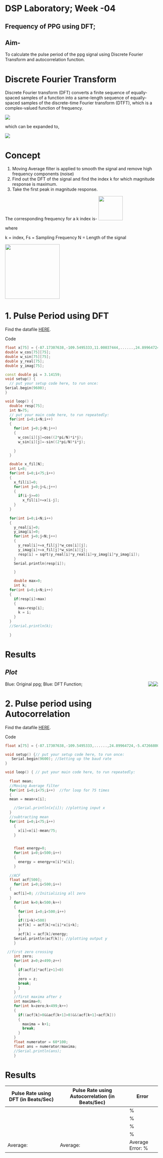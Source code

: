# **DSP Laboratory; Week -04**
## **Frequency of PPG using DFT;**
## Aim-

To calculate the pulse period of the ppg signal using Discrete Fourier Transform and autocorrelation function.


# Discrete Fourier Transform

Discrete Fourier transform (DFT) converts a finite sequence of equally-spaced samples of a function into a same-length sequence of equally-spaced samples of the discrete-time Fourier transform (DTFT), which is a complex-valued function of frequency.


<img src="equations\ddftt.png"> 

which can be expanded to,

<img src="equations\dft2.JPG">

# Concept
1. Moving Average filter is applied to smooth the signal and remove high frequency components (noise)
2. Find out the DFT of the signal and find the index k for which magnitude response is maximum.
3. Take the first peak in magnitude response.

The corresponding frequency for a k index is-
<img src="equations\fre.JPG" width="80">

where

k = index,
Fs = Sampling Frequency
N = Length of the signal

<img src="equations\pulse.JPG" width="180">


# **1. Pulse Period using DFT**
Find the datafile [HERE](Exp03_PPG_25hz_75samples.csv).

Code
```cpp
float x[75] = {-87.17307638,-109.5495333,11.00037444,......,24.89964724,-5.472668004,-17.77934267};
double w_cos[75][75];
double w_sin[75][75];
double y_real[75];
double y_imag[75];

const double pi = 3.14159;
void setup() {
  // put your setup code here, to run once:
Serial.begin(9600);
}

void loop() {
  double resp[75];
  int N=75;
  // put your main code here, to run repeatedly:
  for(int i=0;i<N;i++)
  {
    for(int j=0;j<N;j++)
    {
      w_cos[i][j]=cos((2*pi/N)*i*j);
      w_sin[i][j]=-sin((2*pi/N)*i*j);
       
    }
  }

  double x_fil[N];
  int L=8;
  for(int i=0;i<75;i++)
  {
    x_fil[i]=0;
    for(int j=0;j<L;j++)
    {
      if(i-j>=0)
        x_fil[i]+=x[i-j];
    }
  }
  
  for(int i=0;i<N;i++)
  {
    y_real[i]=0;
    y_imag[i]=0;
    for(int j=0;j<N;j++)
    {
      y_real[i]+=x_fil[j]*w_cos[i][j];
      y_imag[i]+=x_fil[j]*w_sin[i][j];
      resp[i] = sqrt(y_real[i]*y_real[i]+y_imag[i]*y_imag[i]);
    }
    Serial.println(resp[i]);

    }

    double max=0;
    int k;
  for(int i=0;i<N;i++)
  {
    if(resp[i]>max)
    {
      max=resp[i];
      k = i;
    }
  }
  //Serial.println(k);
 
  }

```

# Results

## *Plot*

<img style="float: right;" src="gifs\ppg1.webp">
Blue:  Original ppg;

<img style="float: right;" src="gifs\dft.gif">
Blue: DFT Function; 




# **2. Pulse period using Autocorrelation**

Find the datafile [HERE](data/Exp03_PPG_25hz_75samples.csv).

Code
```cpp
float x[75] = {-87.17307638,-109.5495333,......,24.89964724,-5.472668004,-17.77934267};

void setup() {// put your setup code here, to run once:
   Serial.begin(9600); //Setting up the baud rate 
}

void loop() { // put your main code here, to run repeatedly:
 
  float mean;
  //Moving Average filter
  for(int i=0;i<75;i++)  //for loop for 75 times
  {
  mean = mean+x[i];

    //Serial.println(x[i]); //plotting input x
  }
  //subtracting mean
  for(int i=0;i<75;i++)
    {
      x[i]=x[i]-mean/75;
    }

 
    float energy=0;
    for(int i=0;i<500;i++)
    {
      energy = energy+x[i]*x[i];
    }
    
  //ACF
  float acf[500];
    for(int i=0;i<500;i++)
  {
    acf[i]=0; //Initializing all zero
  }
    for(int k=0;k<500;k++)
    {
      for(int i=0;i<500;i++)
      {
      if((i+k)<500)
      acf[k] = acf[k]+x[i]*x[i+k];
      }
      acf[k] = acf[k]/energy;
    Serial.println(acf[k]); //plotting output y
    }

 //first zero crossing
    int zero;
    for(int z=0;z<499;z++)
    {
      if(acf[z]*acf[z+1]<0)
      {
      zero = z;
      break;
      }
    }
    //first maxima after z
    int maxima=0;
    for(int k=zero;k<499;k++)
    {
      if((acf[k]>0&&acf[k+1]>0)&&(acf[k+1]<acf[k]))
      {
        maxima = k+1;
        break;
      }
    }
    float numerator = 60*100;
    float ans = numerator/maxima;
    //Serial.println(ans);
    }

```

# Results

| Pulse Rate using DFT  (in Beats/Sec)     |  Pulse Rate using Autocorrelation  (in Beats/Sec)   |  Error | 
| ----------- | ----------- | ----------- |
|       |        |  % |
|    |        |  % |
|    |        | % |
|   |        | %|
|Average:    | Average:        | Average Error: %|

